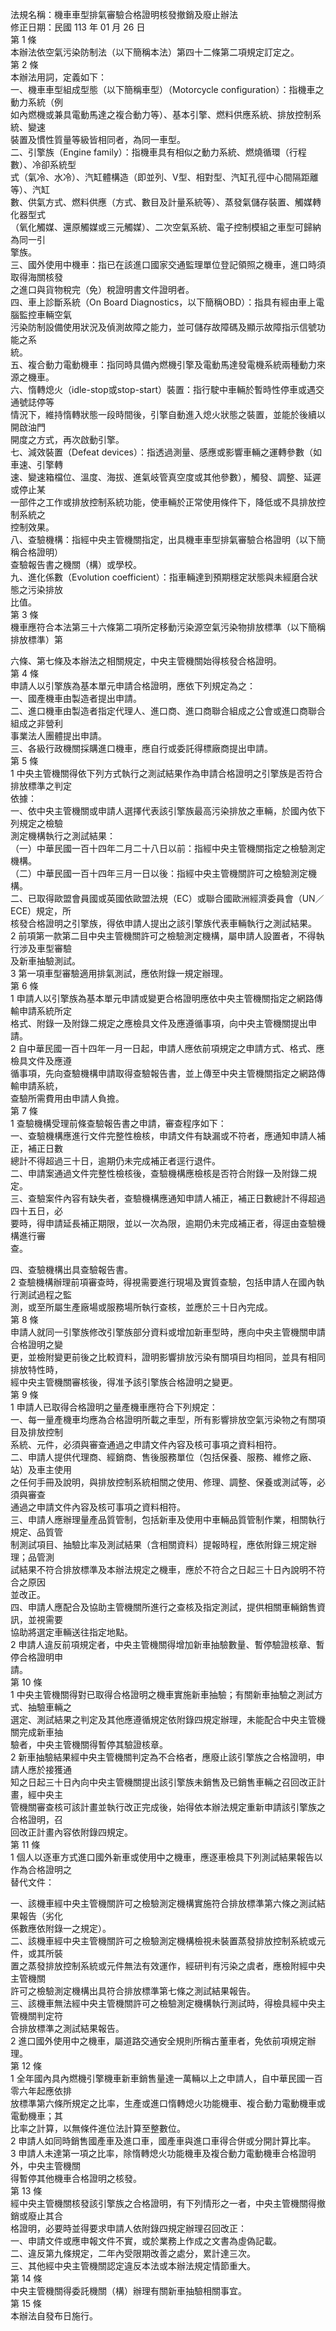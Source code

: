 法規名稱：機車車型排氣審驗合格證明核發撤銷及廢止辦法  
修正日期：民國 113 年 01 月 26 日  
第 1 條  
本辦法依空氣污染防制法（以下簡稱本法）第四十二條第二項規定訂定之。  
第 2 條  
本辦法用詞，定義如下：  
一、機車車型組成型態（以下簡稱車型）（Motorcycle configuration）：指機車之動力系統（例  
如內燃機或兼具電動馬達之複合動力等）、基本引擎、燃料供應系統、排放控制系統、變速  
裝置及慣性質量等級皆相同者，為同一車型。  
二、引擎族（Engine family）：指機車具有相似之動力系統、燃燒循環（行程數）、冷卻系統型  
式（氣冷、水冷）、汽缸體構造（即並列、V型、相對型、汽缸孔徑中心間隔距離等）、汽缸  
數、供氣方式、燃料供應（方式、數目及計量系統等）、蒸發氣儲存裝置、觸媒轉化器型式  
（氧化觸媒、還原觸媒或三元觸媒）、二次空氣系統、電子控制模組之車型可歸納為同一引  
擎族。  
三、國外使用中機車：指已在該進口國家交通監理單位登記領照之機車，進口時須取得海關核發  
之進口與貨物稅完（免）稅證明書文件證明者。  
四、車上診斷系統（On Board Diagnostics，以下簡稱OBD）：指具有經由車上電腦監控車輛空氣  
污染防制設備使用狀況及偵測故障之能力，並可儲存故障碼及顯示故障指示信號功能之系  
統。  
五、複合動力電動機車：指同時具備內燃機引擎及電動馬達發電機系統兩種動力來源之機車。  
六、惰轉熄火（idle-stop或stop-start）裝置：指行駛中車輛於暫時性停車或遇交通號誌停等  
情況下，維持惰轉狀態一段時間後，引擎自動進入熄火狀態之裝置，並能於後續以開啟油門  
開度之方式，再次啟動引擎。  
七、減效裝置（Defeat devices）：指透過測量、感應或影響車輛之運轉參數（如車速、引擎轉  
速、變速箱檔位、溫度、海拔、進氣岐管真空度或其他參數），觸發、調整、延遲或停止某  
一部件之工作或排放控制系統功能，使車輛於正常使用條件下，降低或不具排放控制系統之  
控制效果。  
八、查驗機構：指經中央主管機關指定，出具機車車型排氣審驗合格證明（以下簡稱合格證明）  
查驗報告書之機關（構）或學校。  
九、進化係數（Evolution coefficient）：指車輛達到預期穩定狀態與未經磨合狀態之污染排放  
比值。  
第 3 條  
機車應符合本法第三十六條第二項所定移動污染源空氣污染物排放標準（以下簡稱排放標準）第  


六條、第七條及本辦法之相關規定，中央主管機關始得核發合格證明。  
第 4 條  
申請人以引擎族為基本單元申請合格證明，應依下列規定為之：  
一、國產機車由製造者提出申請。  
二、進口機車由製造者指定代理人、進口商、進口商聯合組成之公會或進口商聯合組成之非營利  
事業法人團體提出申請。  
三、各級行政機關採購進口機車，應自行或委託得標廠商提出申請。  
第 5 條  
1 中央主管機關得依下列方式執行之測試結果作為申請合格證明之引擎族是否符合排放標準之判定  
依據：  
一、依中央主管機關或申請人選擇代表該引擎族最高污染排放之車輛，於國內依下列規定之檢驗  
測定機構執行之測試結果：  
（一）中華民國一百十四年二月二十八日以前：指經中央主管機關指定之檢驗測定機構。  
（二）中華民國一百十四年三月一日以後：指經中央主管機關許可之檢驗測定機構。  
二、已取得歐盟會員國或英國依歐盟法規（EC）或聯合國歐洲經濟委員會（UN／ECE）規定，所  
核發合格證明之引擎族，得依申請人提出之該引擎族代表車輛執行之測試結果。  
2 前項第一款第二目中央主管機關許可之檢驗測定機構，屬申請人設置者，不得執行涉及車型審驗  
及新車抽驗測試。  
3 第一項車型審驗適用排氣測試，應依附錄一規定辦理。  
第 6 條  
1 申請人以引擎族為基本單元申請或變更合格證明應依中央主管機關指定之網路傳輸申請系統所定  
格式、附錄一及附錄二規定之應檢具文件及應遵循事項，向中央主管機關提出申請。  
2 自中華民國一百十四年一月一日起，申請人應依前項規定之申請方式、格式、應檢具文件及應遵  
循事項，先向查驗機構申請取得查驗報告書，並上傳至中央主管機關指定之網路傳輸申請系統，  
查驗所需費用由申請人負擔。  
第 7 條  
1 查驗機構受理前條查驗報告書之申請，審查程序如下：  
一、查驗機構應進行文件完整性檢核，申請文件有缺漏或不符者，應通知申請人補正，補正日數  
總計不得超過三十日，逾期仍未完成補正者逕行退件。  
二、申請案通過文件完整性檢核後，查驗機構應檢核是否符合附錄一及附錄二規定。  
三、查驗案件內容有缺失者，查驗機構應通知申請人補正，補正日數總計不得超過四十五日，必  
要時，得申請延長補正期限，並以一次為限，逾期仍未完成補正者，得逕由查驗機構進行審  
查。  


四、查驗機構出具查驗報告書。  
2 查驗機構辦理前項審查時，得視需要進行現場及實質查驗，包括申請人在國內執行測試過程之監  
測，或至所屬生產廠場或服務場所執行查核，並應於三十日內完成。  
第 8 條  
申請人就同一引擎族修改引擎族部分資料或增加新車型時，應向中央主管機關申請合格證明之變  
更，並檢附變更前後之比較資料，證明影響排放污染有關項目均相同，並具有相同排放特性時，  
經中央主管機關審核後，得准予該引擎族合格證明之變更。  
第 9 條  
1 申請人已取得合格證明之量產機車應符合下列規定：  
一、每一量產機車均應為合格證明所載之車型，所有影響排放空氣污染物之有關項目及排放控制  
系統、元件，必須與審查通過之申請文件內容及核可事項之資料相符。  
二、申請人提供代理商、經銷商、售後服務單位（包括保養、服務、維修之廠、站）及車主使用  
之任何手冊及說明，與排放控制系統相關之使用、修理、調整、保養或測試等，必須與審查  
通過之申請文件內容及核可事項之資料相符。  
三、申請人應辦理量產品質管制，包括新車及使用中車輛品質管制作業，相關執行規定、品質管  
制測試項目、抽驗比率及測試結果（含相關資料）提報時程，應依附錄三規定辦理；品管測  
試結果不符合排放標準及本辦法規定之機車，應於不符合之日起三十日內說明不符合之原因  
並改正。  
四、申請人應配合及協助主管機關所進行之查核及指定測試，提供相關車輛銷售資訊，並視需要  
協助將選定車輛送往指定地點。  
2 申請人違反前項規定者，中央主管機關得增加新車抽驗數量、暫停驗證核章、暫停合格證明申  
請。  
第 10 條  
1 中央主管機關得對已取得合格證明之機車實施新車抽驗；有關新車抽驗之測試方式、抽驗車輛之  
選定、測試結果之判定及其他應遵循規定依附錄四規定辦理，未能配合中央主管機關完成新車抽  
驗者，中央主管機關得暫停其驗證核章。  
2 新車抽驗結果經中央主管機關判定為不合格者，應廢止該引擎族之合格證明，申請人應於接獲通  
知之日起三十日內向中央主管機關提出該引擎族未銷售及已銷售車輛之召回改正計畫，經中央主  
管機關審查核可該計畫並執行改正完成後，始得依本辦法規定重新申請該引擎族之合格證明，召  
回改正計畫內容依附錄四規定。  
第 11 條  
1 個人以逐車方式進口國外新車或使用中之機車，應逐車檢具下列測試結果報告以作為合格證明之  
替代文件：  


一、該機車經中央主管機關許可之檢驗測定機構實施符合排放標準第六條之測試結果報告（劣化  
係數應依附錄一之規定）。  
二、該機車經中央主管機關許可之檢驗測定機構檢視未裝置蒸發排放控制系統或元件，或其所裝  
置之蒸發排放控制系統或元件無法有效運作，經研判有污染之虞者，應檢附經中央主管機關  
許可之檢驗測定機構出具符合排放標準第七條之測試結果報告。  
三、該機車無法經中央主管機關許可之檢驗測定機構執行測試時，得檢具經中央主管機關判定符  
合排放標準之測試結果報告。  
2 進口國外使用中之機車，屬道路交通安全規則所稱古董車者，免依前項規定辦理。  
第 12 條  
1 全年國內具內燃機引擎機車新車銷售量達一萬輛以上之申請人，自中華民國一百零六年起應依排  
放標準第六條所規定之比率，生產或進口惰轉熄火功能機車、複合動力電動機車或電動機車；其  
比率之計算，以無條件進位法計算至整數位。  
2 申請人如同時銷售國產車及進口車，國產車與進口車得合併或分開計算比率。  
3 申請人未達第一項之比率，除惰轉熄火功能機車及複合動力電動機車合格證明外，中央主管機關  
得暫停其他機車合格證明之核發。  
第 13 條  
經中央主管機關核發該引擎族之合格證明，有下列情形之一者，中央主管機關得撤銷或廢止其合  
格證明，必要時並得要求申請人依附錄四規定辦理召回改正：  
一、申請文件或應申報文件不實，或於業務上作成之文書為虛偽記載。  
二、違反第九條規定，二年內受限期改善之處分，累計達三次。  
三、其他經中央主管機關認定違反本法或本辦法規定情節重大。  
第 14 條  
中央主管機關得委託機關（構）辦理有關新車抽驗相關事宜。  
第 15 條  
本辦法自發布日施行。  


